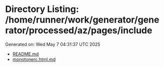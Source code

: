 # Directory Listing: /home/runner/work/generator/generator/processed/az/pages/include
Generated on: Wed May  7 04:31:37 UTC 2025

- [README.md](README.md)
- [monotonerc.html.md](monotonerc.html.md)
